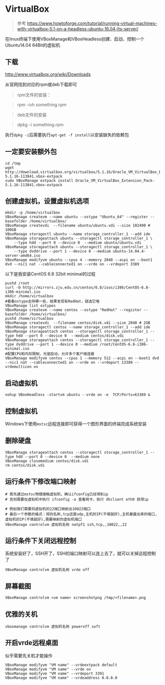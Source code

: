 

# VirtualBox

> 参考 https://www.howtoforge.com/tutorial/running-virtual-machines-with-virtualbox-5.1-on-a-headless-ubuntu-16.04-lts-server/

在linux终端下使用VBoxManage和VBoxHeadless创建、启动、控制一个Ubuntu14.04 64Bit的虚拟机

## 下载

http://www.virtualbox.org/wiki/Downloads

从官网找到对应的rpm或deb下载即可

> rpm文件的安装：

>    rpm -ivh something.rpm

> deb文件的安装

>    dpkg -i something.rpm

执行`dpkg -i`后需要执行`apt-get -f install`以安装缺失的依赖包

## 一定要安装额外包

```
cd /tmp
wget http://download.virtualbox.org/virtualbox/5.1.16/Oracle_VM_VirtualBox_Extension_Pack-5.1.16-113841.vbox-extpack
sudo VBoxManage extpack install Oracle_VM_VirtualBox_Extension_Pack-5.1.16-113841.vbox-extpack
```

## 创建虚拟机，设置虚拟机选项

```
mkdir -p /home/virtualbox
VBoxManage createvm --name ubuntu --ostype "Ubuntu_64" --register --basefolder /home/virtualbox/
VBoxManage createvdi  --filename ubuntu/ubuntu.vdi --size 102400 # 100GB
VBoxManage storagectl ubuntu --name storage_controller_1 --add ide
VBoxManage storageattach ubuntu --storagectl storage_controller_1 \
    --type hdd --port 0 --device 0  --medium ubuntu/ubuntu.vdi
VBoxManage storageattach ubuntu --storagectl storage_controller_1 \
    --type dvddrive --port 1 --device 0 --medium ubuntu-14.04.4-server-amd64.iso
VBoxManage modifyvm ubuntu --cpus 4 --memory 2048 --acpi on --boot1 dvd --nic1 nat --cableconnected1 on --vrde on --vrdeport 3389
```

以下是我安装CentOS 6.8 32bit minimal的过程

```
pushd /root
curl -O http://mirrors.zju.edu.cn/centos/6.8/isos/i386/CentOS-6.8-i386-minimal.iso
mkdir /home/virtualbox
#看看ostype支持哪一些，结果发现有RedHat，就选它咯
VBoxManage list ostypes
VBoxManage createvm --name centos --ostype "RedHat" --register --basefolder /home/virtualbox/
pushd /home/virtualbox
VBoxManage createvdi  --filename centos/disk.vdi --size 2048 # 2GB
VBoxManage storagectl centos --name storage_controller_1 --add ide
VBoxManage storageattach centos --storagectl storage_controller_1 --type hdd --port 0 --device 0  --medium centos/disk.vdi
VBoxManage storageattach centos --storagectl storage_controller_1 --type dvddrive --port 1 --device 0 --medium /root/CentOS-6.8-i386-minimal.iso
#配置CPU和内存限制，光驱启动，允许多个客户端连接
VBoxManage modifyvm centos --cpus 1 --memory 512 --acpi on --boot1 dvd --nic1 nat --cableconnected1 on --vrde on --vrdeport 13389 --vrdemulticon on
```

## 启动虚拟机

```
nohup VBoxHeadless -startvm ubuntu --vrde on -e  TCP/Ports=63389 &
```

## 控制虚拟机

Windows下使用`mstsc`远程连接即可获得一个图形界面的终端完成系统安装

## 删除硬盘

```
VBoxManage storageattach centos --storagectl storage_controller_1 --type hdd --port 0 --device 0  --medium none
VBoxManage closemedium centos/disk.vdi
rm centos/disk.vdi
```

## 运行条件下修改端口映射

```
# 首先通过mstsc物理接触虚拟机，确认ifconfig已经得到ip
# 否则需要在虚拟机中执行 ifconfig -a 查看网卡，执行 dhclient eth0 获得ip

# 例如我们需要将虚拟机的22端口映射出10022端口
# 最后一个参数的格式：规则名称,tcp还是udp,主机的IP(不填就好),主机暴露出来的端口,虚拟机的IP(不填就好),需要映射的虚拟机端口
VBoxManage controlvm 虚拟机名称 natpf1 ssh,tcp,,10022,,22
```

## 运行条件下关闭远程控制

系统安装好了，SSH开了，SSH的端口映射可以连上去了，就可以关掉远程控制了

```
VBoxManage controlvm 虚拟机名称 vrde off
```

## 屏幕截图

```
VBoxManage controlvm <vm name> screenshotpng /tmp/<filename>.png
```

## 优雅的关机

```
vboxmanage controlvm 虚拟机名称 poweroff soft
```

## 开启vrde远程桌面

似乎需要先关机才能操作

```
VBoxManage modifyvm "VM name" --vrdeextpack default
VBoxManage modifyvm "VM name" --vrde on
VBoxManage modifyvm "VM name" --vrdeport 3391
VBoxManage modifyvm "VM name" --vrdeaddress 0.0.0.0
```
